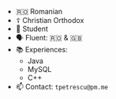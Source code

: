 - 🇷🇴 Romanian
- ☦️ Christian Orthodox
- 🏫 Student
- 🗣️ Fluent: 🇷🇴 & 🇬🇧
- 📚 Experiences:
  - Java
  - MySQL
  - C++
- 📫 Contact: `tpetrescu@pm.me`

